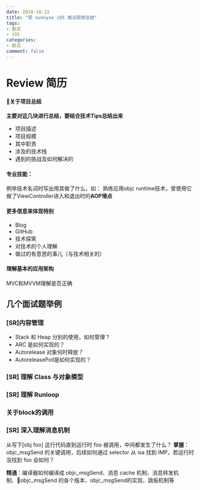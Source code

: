 ```yaml
---
date: 2018-10-22
title: "观 sunnyxx iOS 面试视频总结"
tags:
- 面试
- iOS
categories:
- 面试
comment: false
---
```

# Review 简历
#### 关于项目总结
**主要对这几块进行总结，要结合技术Tips总结出来**
- 项目描述
- 项目规模
- 其中职责
- 涉及的技术栈
- 遇到的挑战及如何解决的

#### 专业技能：
例举技术名词时写出用其做了什么，如：
熟练应用objc runtime技术，曾使用它做了ViewController进入和退出时的**AOP埋点**

#### 更多信息来体现特别
- Blog
- GitHub
- 技术探索
- 对技术的个人理解
- 做过的有意思的事儿（与技术相关的）

#### 理解基本的应用架构
MVC和MVVM理解是否正确

## 几个面试题举例

### [SR]内容管理
- Stack 和 Heap 分别的使用，如何管理？
- ARC 是如何实现的？
- Autorelease 对象何时释放？
- AutoreleasePoll是如何实现的？

### [SR] 理解 Class 与对象模型


### [SR] 理解 Runloop

### 关于block的调用


### [SR] 深入理解消息机制
从写下[obj foo] 这行代码直到运行时 foo 被调用，中间都发生了什么？
**掌握**：objc_msgSend 的关键调用，后续如何通过 selector 从 isa 找到 IMP，若运行时没找到 foo 会如何？

**精通**：编译器如何编译成 objc_msgSend、消息 cache 机制、消息转发机制、objc_msgSend 的各个版本、objc_msgSend的实现、跳板机制等
